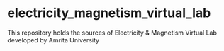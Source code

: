 # electricity_magnetism_virtual_lab
This repository holds the sources of Electricity & Magnetism Virtual Lab  developed by Amrita University


